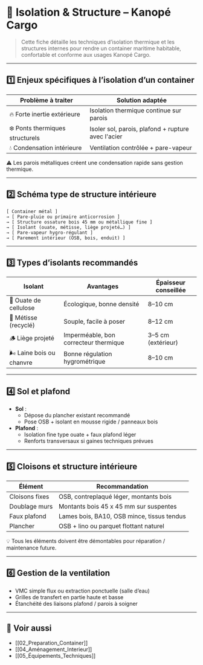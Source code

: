 # 🧱 Isolation & Structure – Kanopé Cargo

> Cette fiche détaille les techniques d’isolation thermique et les structures internes pour rendre un container maritime habitable, confortable et conforme aux usages Kanopé Cargo.

---

## 1️⃣ Enjeux spécifiques à l’isolation d’un container

| Problème à traiter       | Solution adaptée                      |
|---------------------------|----------------------------------------|
| 🔥 Forte inertie extérieure | Isolation thermique continue sur parois |
| ❄️ Ponts thermiques structurels | Isoler sol, parois, plafond + rupture avec l'acier |
| 💧 Condensation intérieure | Ventilation contrôlée + pare-vapeur    |

⚠️ Les parois métalliques créent une condensation rapide sans gestion thermique.

---

## 2️⃣ Schéma type de structure intérieure

```text
[ Container métal ]
→ [ Pare-pluie ou primaire anticorrosion ]
→ [ Structure ossature bois 45 mm ou métallique fine ]
→ [ Isolant (ouate, métisse, liège projeté…) ]
→ [ Pare-vapeur hygro-régulant ]
→ [ Parement intérieur (OSB, bois, enduit) ]
```

---

## 3️⃣ Types d’isolants recommandés

| Isolant         | Avantages                          | Épaisseur conseillée |
|------------------|-------------------------------------|------------------------|
| 🌱 Ouate de cellulose | Écologique, bonne densité         | 8–10 cm               |
| 🧶 Métisse (recyclé)  | Souple, facile à poser             | 8–12 cm               |
| 🪵 Liège projeté      | Imperméable, bon correcteur thermique | 3–5 cm (extérieur)  |
| 🌬️ Laine bois ou chanvre | Bonne régulation hygrométrique | 8–10 cm               |

---

## 4️⃣ Sol et plafond

- **Sol** :
  - Dépose du plancher existant recommandé
  - Pose OSB + isolant en mousse rigide / panneaux bois
- **Plafond** :
  - Isolation fine type ouate + faux plafond léger
  - Renforts transversaux si gaines techniques prévues

---

## 5️⃣ Cloisons et structure intérieure

| Élément         | Recommandation                          |
|------------------|------------------------------------------|
| Cloisons fixes   | OSB, contreplaqué léger, montants bois  |
| Doublage murs    | Montants bois 45 x 45 mm sur suspentes  |
| Faux plafond     | Lames bois, BA10, OSB mince, tissus tendus |
| Plancher         | OSB + lino ou parquet flottant naturel  |

💡 Tous les éléments doivent être démontables pour réparation / maintenance future.

---

## 6️⃣ Gestion de la ventilation

- VMC simple flux ou extraction ponctuelle (salle d’eau)
- Grilles de transfert en partie haute et basse
- Étanchéité des liaisons plafond / parois à soigner

---

## 🔗 Voir aussi

- [[02_Preparation_Container]]
- [[04_Aménagement_Interieur]]
- [[05_Équipements_Techniques]]
